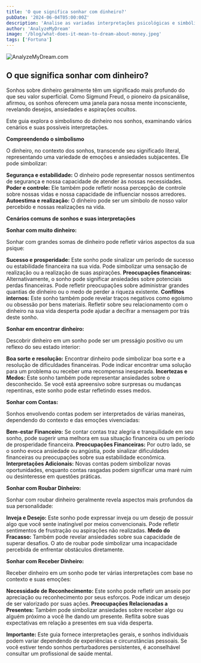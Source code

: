 ```yaml
---
title: 'O que significa sonhar com dinheiro?'
pubDate: '2024-06-04T05:00:00Z'
description: 'Analise as variadas interpretações psicológicas e simbólicas dos sonhos envolvendo dinheiro para descobrir os significados subjacentes desses sonhos.'
author: 'AnalyzeMyDream'
image: '/blog/what-does-it-mean-to-dream-about-money.jpeg'
tags: ['Fortuna']
---
```


![AnalyzeMyDream.com](/blog/what-does-it-mean-to-dream-about-money.jpeg)

## O que significa sonhar com dinheiro?

Sonhos sobre dinheiro geralmente têm um significado mais profundo do que seu valor superficial. Como Sigmund Freud, o pioneiro da psicanálise, afirmou, os sonhos oferecem uma janela para nossa mente inconsciente, revelando desejos, ansiedades e aspirações ocultos. 

Este guia explora o simbolismo do dinheiro nos sonhos, examinando vários cenários e suas possíveis interpretações. 

**Compreendendo o simbolismo**

O dinheiro, no contexto dos sonhos, transcende seu significado literal, representando uma variedade de emoções e ansiedades subjacentes. Ele pode simbolizar:

**Segurança e estabilidade:** O dinheiro pode representar nossos sentimentos de segurança e nossa capacidade de atender às nossas necessidades.
**Poder e controle:** Ele também pode refletir nossa percepção de controle sobre nossas vidas e nossa capacidade de influenciar nossos arredores.
**Autoestima e realização:** O dinheiro pode ser um símbolo de nosso valor percebido e nossas realizações na vida.

**Cenários comuns de sonhos e suas interpretações**

**Sonhar com muito dinheiro:**

Sonhar com grandes somas de dinheiro pode refletir vários aspectos da sua psique:

**Sucesso e prosperidade:** Este sonho pode sinalizar um período de sucesso ou estabilidade financeira na sua vida. Pode simbolizar uma sensação de realização ou a realização de suas aspirações.
**Preocupações financeiras:** Alternativamente, o sonho pode significar ansiedades sobre potenciais perdas financeiras. Pode refletir preocupações sobre administrar grandes quantias de dinheiro ou o medo de perder a riqueza existente.
**Conflitos internos:** Este sonho também pode revelar traços negativos como egoísmo ou obsessão por bens materiais. Refletir sobre seu relacionamento com o dinheiro na sua vida desperta pode ajudar a decifrar a mensagem por trás deste sonho.

**Sonhar em encontrar dinheiro:**

Descobrir dinheiro em um sonho pode ser um presságio positivo ou um reflexo do seu estado interior:

**Boa sorte e resolução:** Encontrar dinheiro pode simbolizar boa sorte e a resolução de dificuldades financeiras. Pode indicar encontrar uma solução para um problema ou receber uma recompensa inesperada.
**Incertezas e Medos:** Este sonho também pode representar ansiedades sobre o desconhecido. Se você está apreensivo sobre surpresas ou mudanças repentinas, este sonho pode estar refletindo esses medos.

**Sonhar com Contas:**

Sonhos envolvendo contas podem ser interpretados de várias maneiras, dependendo do contexto e das emoções vivenciadas:

**Bem-estar Financeiro:** Se contar contas traz alegria e tranquilidade em seu sonho, pode sugerir uma melhora em sua situação financeira ou um período de prosperidade financeira.
**Preocupações Financeiras:** Por outro lado, se o sonho evoca ansiedade ou angústia, pode sinalizar dificuldades financeiras ou preocupações sobre sua estabilidade econômica.
**Interpretações Adicionais:** Novas contas podem simbolizar novas oportunidades, enquanto contas rasgadas podem significar uma maré ruim ou desinteresse em questões práticas.

**Sonhar com Roubar Dinheiro:**

Sonhar com roubar dinheiro geralmente revela aspectos mais profundos da sua personalidade:

**Inveja e Desejo:** Este sonho pode expressar inveja ou um desejo de possuir algo que você sente inatingível por meios convencionais. Pode refletir sentimentos de frustração ou aspirações não realizadas.
**Medo do Fracasso:** Também pode revelar ansiedades sobre sua capacidade de superar desafios. O ato de roubar pode simbolizar uma incapacidade percebida de enfrentar obstáculos diretamente.

**Sonhar com Receber Dinheiro:**

Receber dinheiro em um sonho pode ter várias interpretações com base no contexto e suas emoções:

**Necessidade de Reconhecimento:** Este sonho pode refletir um anseio por apreciação ou reconhecimento por seus esforços. Pode indicar um desejo de ser valorizado por suas ações.
**Preocupações Relacionadas a Presentes:** Também pode simbolizar ansiedades sobre receber algo ou alguém próximo a você lhe dando um presente. Reflita sobre suas expectativas em relação a presentes em sua vida desperta.

**Importante:** Este guia fornece interpretações gerais, e sonhos individuais podem variar dependendo de experiências e circunstâncias pessoais. Se você estiver tendo sonhos perturbadores persistentes, é aconselhável consultar um profissional de saúde mental.